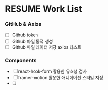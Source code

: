 # RESUME Work List

### GitHub & Axios

- [ ] Github token
- [ ] Github 파일 동적 생성
- [ ] Github 파일 데이터 저장 axios 테스트

### Components

- [ ] react-hook-form 활용한 유효성 검사
- [ ] framer-motion 활용한 애니메이션 스타일 지정
- [ ]

